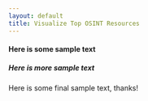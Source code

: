 ```yaml
---
layout: default
title: Visualize Top OSINT Resources
---
```


#### Here is some sample text

##### Here is more sample text
Here is some final sample text, thanks!

<script type="module">
import {Runtime, Inspector} from "https://cdn.jsdelivr.net/npm/@observablehq/runtime@4/dist/runtime.js";
import define from "https://api.observablehq.com/@metaosint/metaosint.js?v=3";
new Runtime().module(define, name => {
  if (name === "chart") return new Inspector(document.querySelector("#observablehq-chart-386f21a4"));
});
</script>
